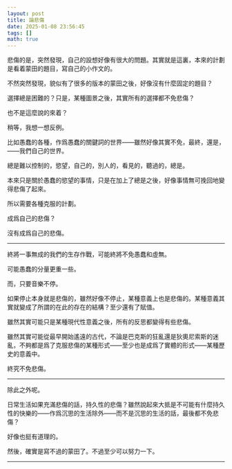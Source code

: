 ```yaml
---
layout: post
title: 論悲傷
date: 2025-01-08 23:56:45
tags: []
math: true
---
```


悲傷的是，突然發現，自己的設想好像有很大的問題。其實就是這裏，本來的計劃是看着蒙田的題目，寫自己的小作文的。

不然突然發現，貌似有了很多的版本的蒙田之後，好像沒有什麼固定的題目？

選擇總是困難的？只是，某種圖景之後，其實所有的選擇都不免悲傷？

也不是這麼說的來着？

稍等，我想一想反例。

比如愚蠢的各種，作爲愚蠢的關鍵詞的世界——雖然好像其實不免，最終，還是，——我們自己的世界。

總是難以控制的，慾望，自己的，別人的，看見的，聽過的，總是。

本來只是關於愚蠢的慾望的事情，只是在加上了總是之後，好像事情無可挽回地變得悲傷了起來。

所以需要各種克服的計劃。

成爲自己的悲傷？

沒有成爲自己的悲傷。

-------

終將一事無成的我們的生存作戰，可能終將不免愚蠢和虛無。

可能愚蠢的分量更重一些。

而，只要音樂不停。

如果停止本身就是悲傷的，雖然好像不停止，某種意義上也是悲傷的。某種意義其實就變成了所謂的在此的存在的結構？至少還有了賦值。

雖然其實可能只是某種現代性意義之後，所有的反思都變得有些悲傷。

雖然其實可能從最早開始遙遠的古代，不論是巴克斯的狂亂還是狄奧尼索斯的迷亂，不夠都是爲了克服悲傷的某種形式——至少也是成爲了實體的形式——某種歷史的意義中。

終究不免悲傷。

-------

除此之外呢。

日常生活如果充滿悲傷的話，持久性的悲傷？雖然說起來大抵是不可能有什麼持久性的快樂的——作爲沉思的生活除外——而不是沉思的生活的話，最後都不免悲傷？

好像也挺有道理的。

然後，確實是寫不過的蒙田了。不過至少可以努力一下。



--------




